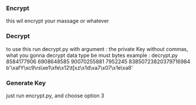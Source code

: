 ### Encrypt
this wil encrypt your massage or whatever
### Decrypt
to use this run decrypt.py with argument : the private Key without commas, what you gonna decrypt data type be must bytes
example :
decrypt.py 8584177906 6908648585 90070255881 7952245 83850723820379716984 b'\xafY\\xc9\rs\xe1\xfe\x12\t[xz\x1d\xa7\x07\x1e\xa8\'
### Generate Key
just run encrypt.py, and choose option 3
